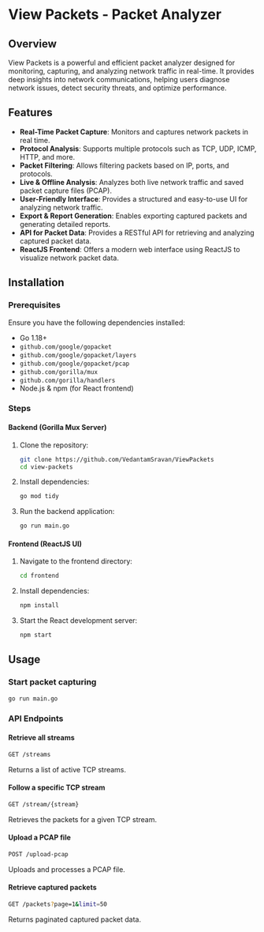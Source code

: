 # View Packets - Packet Analyzer

## Overview
View Packets is a powerful and efficient packet analyzer designed for monitoring, capturing, and analyzing network traffic in real-time. It provides deep insights into network communications, helping users diagnose network issues, detect security threats, and optimize performance.

## Features
- **Real-Time Packet Capture**: Monitors and captures network packets in real time.
- **Protocol Analysis**: Supports multiple protocols such as TCP, UDP, ICMP, HTTP, and more.
- **Packet Filtering**: Allows filtering packets based on IP, ports, and protocols.
- **Live & Offline Analysis**: Analyzes both live network traffic and saved packet capture files (PCAP).
- **User-Friendly Interface**: Provides a structured and easy-to-use UI for analyzing network traffic.
- **Export & Report Generation**: Enables exporting captured packets and generating detailed reports.
- **API for Packet Data**: Provides a RESTful API for retrieving and analyzing captured packet data.
- **ReactJS Frontend**: Offers a modern web interface using ReactJS to visualize network packet data.

## Installation
### Prerequisites
Ensure you have the following dependencies installed:
- Go 1.18+
- `github.com/google/gopacket`
- `github.com/google/gopacket/layers`
- `github.com/google/gopacket/pcap`
- `github.com/gorilla/mux`
- `github.com/gorilla/handlers`
- Node.js & npm (for React frontend)

### Steps
#### Backend (Gorilla Mux Server)
1. Clone the repository:
   ```bash
   git clone https://github.com/VedantamSravan/ViewPackets
   cd view-packets
   ```
2. Install dependencies:
   ```bash
   go mod tidy
   ```
3. Run the backend application:
   ```bash
   go run main.go
   ```

#### Frontend (ReactJS UI)
1. Navigate to the frontend directory:
   ```bash
   cd frontend
   ```
2. Install dependencies:
   ```bash
   npm install
   ```
3. Start the React development server:
   ```bash
   npm start
   ```

## Usage
### Start packet capturing
```bash
go run main.go
```

### API Endpoints
#### Retrieve all streams
```bash
GET /streams
```
Returns a list of active TCP streams.

#### Follow a specific TCP stream
```bash
GET /stream/{stream}
```
Retrieves the packets for a given TCP stream.

#### Upload a PCAP file
```bash
POST /upload-pcap
```
Uploads and processes a PCAP file.

#### Retrieve captured packets
```bash
GET /packets?page=1&limit=50
```
Returns paginated captured packet data.

